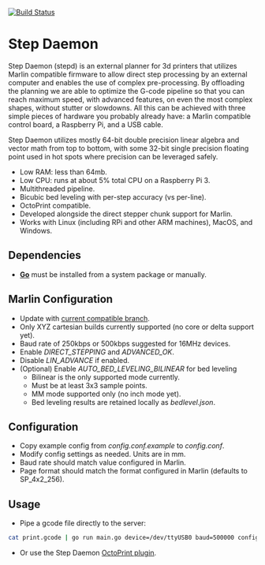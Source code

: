 [![Build Status](https://travis-ci.com/colinrgodsey/step-daemon.svg?branch=master)](https://travis-ci.com/colinrgodsey/step-daemon)

# Step Daemon #

Step Daemon (stepd) is an external planner for 3d printers that utilizes Marlin 
compatible firmware to allow direct step processing by an external computer and 
enables the use of complex pre-processing. By offloading the planning we are able 
to optimize the G-code pipeline so that you can reach maximum speed, with advanced 
features, on even the most complex shapes, without stutter or slowdowns. 
All this can be achieved with three simple pieces of hardware you probably 
already have: a Marlin compatible control board, a Raspberry Pi, and a USB cable.

Step Daemon utilizes mostly 64-bit double precision linear algebra and vector 
math from top to bottom, with some 32-bit single precision floating point used 
in hot spots where precision can be leveraged safely.

* Low RAM: less than 64mb.
* Low CPU: runs at about 5% total CPU on a Raspberry Pi 3.
* Multithreaded pipeline.
* Bicubic bed leveling with per-step accuracy (vs per-line).
* OctoPrint compatible.
* Developed alongside the direct stepper chunk support for Marlin.
* Works with Linux (including RPi and other ARM machines), MacOS, and Windows.

## Dependencies ##

* **[Go](https://golang.org/)** must be installed from a system package or manually.

## Marlin Configuration ##
* Update with [current compatible branch](https://github.com/colinrgodsey/Marlin/tree/direct_stepping).
* Only XYZ cartesian builds currently supported (no core or delta support yet).
* Baud rate of 250kbps or 500kbps suggested for 16MHz devices.
* Enable *DIRECT_STEPPING* and *ADVANCED_OK*.
* Disable *LIN_ADVANCE* if enabled.
* (Optional) Enable *AUTO_BED_LEVELING_BILINEAR* for bed leveling
  * Bilinear is the only supported mode currently.
  * Must be at least 3x3 sample points.
  * MM mode supported only (no inch mode yet).
  * Bed leveling results are retained locally as *bedlevel.json*.

## Configuration ##
* Copy example config from *config.conf.example* to *config.conf*.
* Modify config settings as needed. Units are in mm.
* Baud rate should match value configured in Marlin.
* Page format should match the format configured in Marlin (defaults to SP_4x2_256).

## Usage ##

* Pipe a gcode file directly to the server:
```bash 
cat print.gcode | go run main.go device=/dev/ttyUSB0 baud=500000 config=./config.hjson | grep -v "ok"
```
* Or use the Step Daemon [OctoPrint plugin](https://github.com/colinrgodsey/step-daemon/tree/master/octoprint-plugin).

